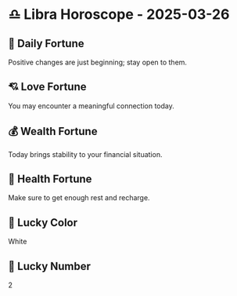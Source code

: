 # ♎ Libra Horoscope - 2025-03-26

## 🎯 Daily Fortune

Positive changes are just beginning; stay open to them.

## 💘 Love Fortune

You may encounter a meaningful connection today.

## 💰 Wealth Fortune

Today brings stability to your financial situation.

## 🌱 Health Fortune

Make sure to get enough rest and recharge.

## 🎨 Lucky Color

White

## 🔢 Lucky Number

2
